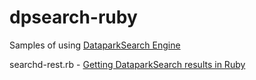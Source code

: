 dpsearch-ruby
=============

Samples of using [DataparkSearch Engine](http://www.dataparksearch.org/)

searchd-rest.rb - [Getting DataparkSearch results in Ruby](http://blog.dataparksearch.org/441)